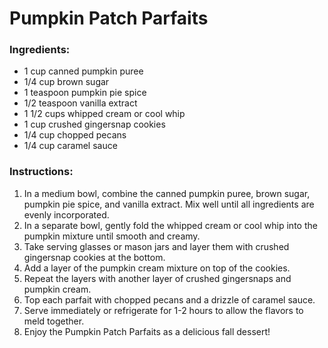 # Pumpkin Patch Parfaits

### Ingredients:
- 1 cup canned pumpkin puree
- 1/4 cup brown sugar
- 1 teaspoon pumpkin pie spice
- 1/2 teaspoon vanilla extract
- 1 1/2 cups whipped cream or cool whip
- 1 cup crushed gingersnap cookies
- 1/4 cup chopped pecans
- 1/4 cup caramel sauce

### Instructions:
1. In a medium bowl, combine the canned pumpkin puree, brown sugar, pumpkin pie spice, and vanilla extract. Mix well until all ingredients are evenly incorporated.
2. In a separate bowl, gently fold the whipped cream or cool whip into the pumpkin mixture until smooth and creamy.
3. Take serving glasses or mason jars and layer them with crushed gingersnap cookies at the bottom.
4. Add a layer of the pumpkin cream mixture on top of the cookies.
5. Repeat the layers with another layer of crushed gingersnaps and pumpkin cream.
6. Top each parfait with chopped pecans and a drizzle of caramel sauce.
7. Serve immediately or refrigerate for 1-2 hours to allow the flavors to meld together.
8. Enjoy the Pumpkin Patch Parfaits as a delicious fall dessert!
